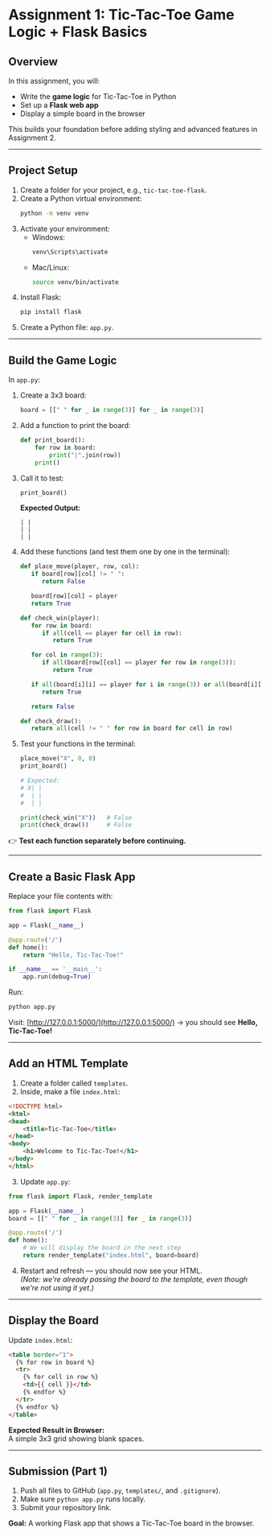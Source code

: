# Assignment 1: Tic-Tac-Toe Game Logic + Flask Basics

## Overview
In this assignment, you will:  
- Write the **game logic** for Tic-Tac-Toe in Python  
- Set up a **Flask web app**  
- Display a simple board in the browser  

This builds your foundation before adding styling and advanced features in Assignment 2.

---

## Project Setup

1. Create a folder for your project, e.g., `tic-tac-toe-flask`.  
2. Create a Python virtual environment:  
   ```bash
   python -m venv venv
   ```
3. Activate your environment:  
   - Windows:  
     ```bash
     venv\Scripts\activate
     ```
   - Mac/Linux:  
     ```bash
     source venv/bin/activate
     ```
4. Install Flask:  
   ```bash
   pip install flask
   ```
5. Create a Python file: `app.py`.  
---

## Build the Game Logic

In `app.py`:

1. Create a 3x3 board:
   ```python
   board = [[" " for _ in range(3)] for _ in range(3)]
   ```

2. Add a function to print the board:
   ```python
   def print_board():
       for row in board:
           print("|".join(row))
       print()
   ```

3. Call it to test:
   ```python
   print_board()
   ```

   **Expected Output:**  
   ```
   | | 
   | | 
   | | 
   ```

4. Add these functions (and test them one by one in the terminal):  

   ```python
   def place_move(player, row, col):
      if board[row][col] != " ":
         return False

      board[row][col] = player
      return True

   def check_win(player):
      for row in board:
         if all(cell == player for cell in row):
            return True

      for col in range(3):
         if all(board[row][col] == player for row in range(3)):
            return True

      if all(board[i][i] == player for i in range(3)) or all(board[i][2 - i] == player for i in range(3)):
         return True

      return False

   def check_draw():
      return all(cell != " " for row in board for cell in row)
   ```

5. Test your functions in the terminal:  

   ```python
   place_move("X", 0, 0)
   print_board()

   # Expected:
   # X| | 
   #  | | 
   #  | | 

   print(check_win("X"))   # False
   print(check_draw())     # False
   ```

👉 **Test each function separately before continuing.**

---

## Create a Basic Flask App

Replace your file contents with:

```python
from flask import Flask

app = Flask(__name__)

@app.route('/')
def home():
    return "Hello, Tic-Tac-Toe!"

if __name__ == '__main__':
    app.run(debug=True)
```

Run:
```bash
python app.py
```

Visit: [http://127.0.0.1:5000/](http://127.0.0.1:5000/) → you should see **Hello, Tic-Tac-Toe!**

---

## Add an HTML Template

1. Create a folder called `templates`.  
2. Inside, make a file `index.html`:

```html
<!DOCTYPE html>
<html>
<head>
    <title>Tic-Tac-Toe</title>
</head>
<body>
    <h1>Welcome to Tic-Tac-Toe!</h1>
</body>
</html>
```

3. Update `app.py`:

```python
from flask import Flask, render_template

app = Flask(__name__)
board = [[" " for _ in range(3)] for _ in range(3)]

@app.route('/')
def home():
    # We will display the board in the next step
    return render_template("index.html", board=board)
```

4. Restart and refresh — you should now see your HTML.  
   *(Note: we’re already passing the board to the template, even though we’re not using it yet.)*

---

## Display the Board

Update `index.html`:

```html
<table border="1">
  {% for row in board %}
  <tr>
    {% for cell in row %}
    <td>{{ cell }}</td>
    {% endfor %}
  </tr>
  {% endfor %}
</table>
```

**Expected Result in Browser:**  
A simple 3x3 grid showing blank spaces.

---

## Submission (Part 1)
1. Push all files to GitHub (`app.py`, `templates/`, and `.gitignore`).  
2. Make sure `python app.py` runs locally.  
3. Submit your repository link.  

**Goal:** A working Flask app that shows a Tic-Tac-Toe board in the browser.  
